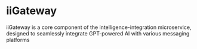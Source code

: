 # iiGateway
iiGateway is a core component of the intelligence-integration microservice, designed to seamlessly integrate GPT-powered AI with various messaging platforms
